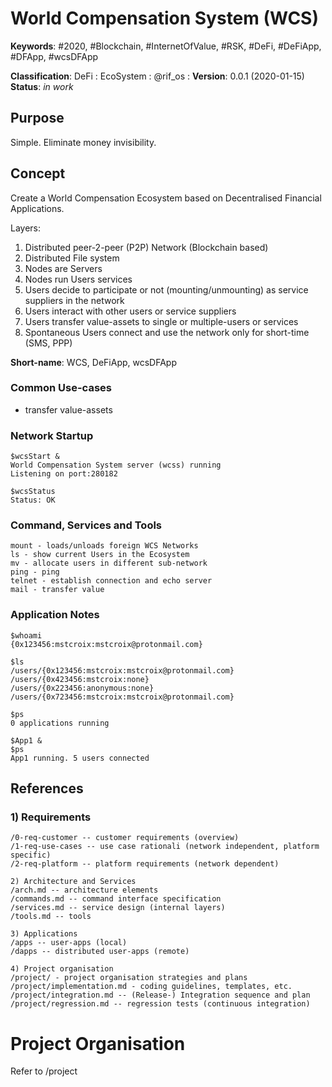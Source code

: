 # World Compensation System (WCS)
__Keywords__: #2020, #Blockchain, #InternetOfValue, #RSK, #DeFi, #DeFiApp, #DFApp, #wcsDFApp

__Classification__: DeFi : EcoSystem : @rif_os : 
__Version__: 0.0.1 (2020-01-15)
__Status__: *in work*

## Purpose 

Simple. Eliminate money invisibility.

## Concept

Create a World Compensation Ecosystem based on Decentralised Financial Applications.

Layers: 
1. Distributed peer-2-peer (P2P) Network (Blockchain based)
1. Distributed File system
1. Nodes are Servers
1. Nodes run Users services
1. Users decide to participate or not (mounting/unmounting) as service suppliers in the network
1. Users interact with other users or service suppliers
1. Users transfer value-assets to single or multiple-users or services
1. Spontaneous Users connect and use the network only for short-time (SMS, PPP)

__Short-name__: WCS, DeFiApp, wcsDFApp

### Common Use-cases

* transfer value-assets

### Network Startup

```
$wcsStart &
World Compensation System server (wcss) running
Listening on port:280182

$wcsStatus
Status: OK
```

### Command, Services and Tools
```
mount - loads/unloads foreign WCS Networks
ls - show current Users in the Ecosystem
mv - allocate users in different sub-network
ping - ping 
telnet - establish connection and echo server
mail - transfer value
```

### Application Notes
```
$whoami
{0x123456:mstcroix:mstcroix@protonmail.com}

$ls
/users/{0x123456:mstcroix:mstcroix@protonmail.com}
/users/{0x423456:mstcroix:none}
/users/{0x223456:anonymous:none}
/users/{0x723456:mstcroix:mstcroix@protonmail.com}

$ps
0 applications running

$App1 &
$ps
App1 running. 5 users connected
```

## References
### 1) Requirements
```
/0-req-customer -- customer requirements (overview)
/1-req-use-cases -- use case rationali (network independent, platform specific)
/2-req-platform -- platform requirements (network dependent)

2) Architecture and Services
/arch.md -- architecture elements
/commands.md -- command interface specification
/services.md -- service design (internal layers)
/tools.md -- tools

3) Applications
/apps -- user-apps (local)
/dapps -- distributed user-apps (remote)

4) Project organisation
/project/ - project organisation strategies and plans
/project/implementation.md - coding guidelines, templates, etc.
/project/integration.md -- (Release-) Integration sequence and plan
/project/regression.md -- regression tests (continuous integration)

```

# Project Organisation

Refer to /project
